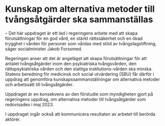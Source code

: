 # Kunskap om alternativa metoder till tvångsåtgärder ska sammanställas

– Det här uppdraget är ett led i regeringens arbete med att skapa förutsättningar för en god vård, en stärkt rättssäkerhet och en ökad trygghet i vården för personer som vårdas med stöd av tvångslagstiftning, säger socialminister Jakob Forssmed.

Regeringen anser att det är angeläget att skapa förutsättningar för att antalet tvångsåtgärder inom den psykiatriska tvångsvården, den rättspsykiatriska vården och den statliga institutions\-vården ska minska. Statens beredning för medicinsk och social utvärdering (SBU) får därför i uppdrag att genomföra kunskapssammanställningar om alternativa metoder och arbetssätt till tvångsåtgärder.

Uppdraget är en konsekvens av den förstudie som myndigheten gjort på regeringens uppdrag, om alternativa metoder till tvångsåtgärder som redovisades i maj 2023\.

I uppdraget ingår också att kommunicera resultaten av arbetet till berörda aktörer.
